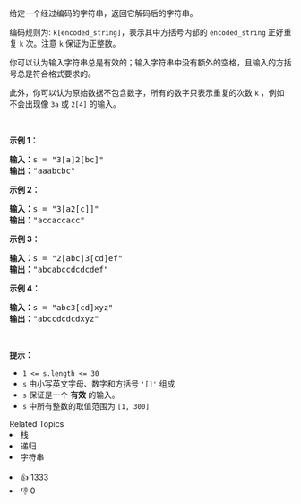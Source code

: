 <p>给定一个经过编码的字符串，返回它解码后的字符串。</p>

<p>编码规则为: <code>k[encoded_string]</code>，表示其中方括号内部的 <code>encoded_string</code> 正好重复 <code>k</code> 次。注意 <code>k</code> 保证为正整数。</p>

<p>你可以认为输入字符串总是有效的；输入字符串中没有额外的空格，且输入的方括号总是符合格式要求的。</p>

<p>此外，你可以认为原始数据不包含数字，所有的数字只表示重复的次数 <code>k</code> ，例如不会出现像&nbsp;<code>3a</code>&nbsp;或&nbsp;<code>2[4]</code>&nbsp;的输入。</p>

<p>&nbsp;</p>

<p><strong>示例 1：</strong></p>

<pre>
<strong>输入：</strong>s = "3[a]2[bc]"
<strong>输出：</strong>"aaabcbc"
</pre>

<p><strong>示例 2：</strong></p>

<pre>
<strong>输入：</strong>s = "3[a2[c]]"
<strong>输出：</strong>"accaccacc"
</pre>

<p><strong>示例 3：</strong></p>

<pre>
<strong>输入：</strong>s = "2[abc]3[cd]ef"
<strong>输出：</strong>"abcabccdcdcdef"
</pre>

<p><strong>示例 4：</strong></p>

<pre>
<strong>输入：</strong>s = "abc3[cd]xyz"
<strong>输出：</strong>"abccdcdcdxyz"
</pre>

<p>&nbsp;</p>

<p><strong>提示：</strong></p>

<ul>
	<li><code>1 &lt;= s.length &lt;= 30</code></li>
	<li><meta charset="UTF-8" /><code>s</code>&nbsp;由小写英文字母、数字和方括号<meta charset="UTF-8" />&nbsp;<code>'[]'</code> 组成</li>
	<li><code>s</code>&nbsp;保证是一个&nbsp;<strong>有效</strong>&nbsp;的输入。</li>
	<li><code>s</code>&nbsp;中所有整数的取值范围为<meta charset="UTF-8" />&nbsp;<code>[1, 300]</code>&nbsp;</li>
</ul>
<div><div>Related Topics</div><div><li>栈</li><li>递归</li><li>字符串</li></div></div><br><div><li>👍 1333</li><li>👎 0</li></div>